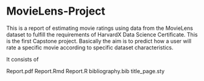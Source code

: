 # MovieLens-Project

This is a report of estimating movie ratings using data from the MovieLens dataset to fulfill the requirements of HarvardX Data Science Certificate. This is the first Capstone project. Basically the aim is to predict how a user will rate a specific movie according to specific dataset characteristics.

It consists of

Report.pdf
Report.Rmd
Report.R
bibliography.bib
title_page.sty

